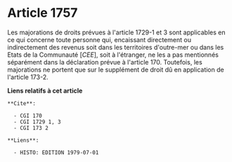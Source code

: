 # Article 1757

Les majorations de droits prévues à l'article 1729-1 et 3 sont applicables en ce qui concerne toute personne qui, encaissant
directement ou indirectement des revenus soit dans les territoires d'outre-mer ou dans les Etats de la Communauté [*CEE*],
soit à l'étranger, ne les a pas mentionnés séparément dans la déclaration prévue à l'article 170. Toutefois, les majorations
ne portent que sur le supplément de droit dû en application de l'article 173-2.

**Liens relatifs à cet article**

	**Cite**:

	  - CGI 170
	  - CGI 1729 1, 3
	  - CGI 173 2

	**Liens**:

	  - HISTO: EDITION 1979-07-01
